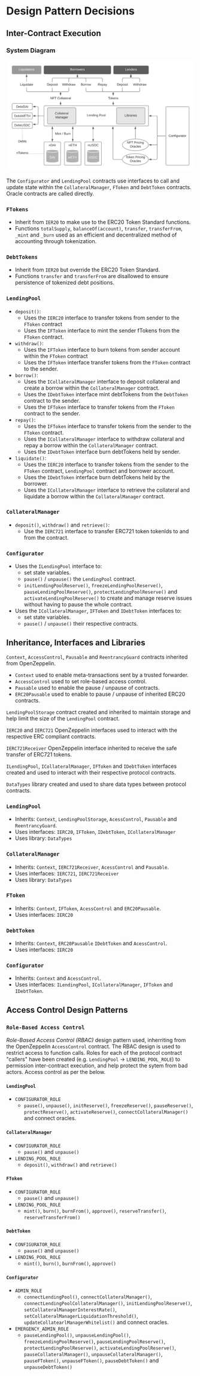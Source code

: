 # Design Pattern Decisions

## Inter-Contract Execution

### System Diagram

![System Diagram](../assets/nftlend-system-diagram.png?raw=true "System diagram")

The `Configurator` and `LendingPool` contracts use interfaces to call and update state within the `CollateralManager`, `FToken` and `DebtToken` contracts. Oracle contracts are called directly.

### `FTokens`
* Inherit from `IER20` to make use to the ERC20 Token Standard functions.
* Functions `totalSupply`, `balanceOf(account)`, `transfer`, `transferFrom`, `_mint` and `_burn` used as an efficient and decentralized method of accounting through tokenization.

### `DebtTokens`
* Inherit from `IER20` but override the ERC20 Token Standard.
* Functions `transfer` and `transferFrom` are disallowed to ensure persistence of tokenized debt positions. 

### `LendingPool`
* `deposit()`: 
  * Uses the `IERC20` interface to transfer tokens from sender to the `FToken` contract
  * Uses the `IFToken` interface to mint the sender fTokens from the `FToken` contract.
* `withdraw()`: 
  * Uses the `IFToken` interface to burn tokens from sender account within the `FToken` contract
  * Uses the `IFToken` interface transfer tokens from the `FToken` contract to the sender.
* `borrow()`: 
  * Uses the `ICollateralManager` interface to deposit collateral and create a borrow within the `CollateralManager` contract.
  * Uses the `IDebtToken` interface mint debtTokens from the `DebtToken` contract to the sender.
  * Uses the `IFToken` interface to transfer tokens from the `FToken` contract to the sender. 
* `repay()`:
  * Uses the `IFToken` interface to transfer tokens from the sender to the `FToken` contract. 
  * Uses the `ICollateralManager` interface to withdraw collateral and repay a borrow within the `CollateralManager` contract.
  * Uses the `IDebtToken` interface burn debtTokens held by sender.
* `liquidate()`:
  * Uses the `IERC20` interface to transfer tokens from the sender to the `FToken` contract, `LendingPool` contract and borrower account.
  * Uses the `IDebtToken` interface burn debtTokens held by the borrower.
  * Uses the `ICollateralManager` interface to retrieve the collateral and liquidate a borrow within the `CollateralManager` contract.

### `CollateralManager`
* `deposit()`, `withdraw()` and `retrieve()`:
  * Use the `IERC721` interface to transfer ERC721 token tokenIds to and from the contract.

### `Configurator`
* Uses the `ILendingPool` interface to:
  * set state variables.
  * `pause()` / `unpause()` the `LendingPool` contract.
  * `initLendingPoolReserve()`, `freezeLendingPoolReserve()`, `pauseLendingPoolReserve()`, `protectLendingPoolReserve()` and `activateLendingPoolReserve()` to create and manage reserve issues without having to pause the whole contract.
* Uses the `ICollateralManager`, `IFToken` and `IDebtToken` interfaces to:
  * set state variables.
  * `pause()` / `unpause()` their respective contracts.


## Inheritance,  Interfaces and Libraries

`Context`, `AccessControl`, `Pausable` and `ReentrancyGuard` contracts inherited from OpenZeppelin. 
* `Context` used to enable meta-transactions sent by a trusted forwarder.
* `AccessControl` used to set role-based access control.
* `Pausable` used to enable the pause / unpause of contracts.
* `ERC20Pausable` used to enable to pause / unpause of inherited ERC20 contracts. 

`LendingPoolStorage` contract created and inherited to maintain storage and help limit the size of the `LendingPool` contract. 

`IERC20` and `IERC721` OpenZeppelin interfaces used to interact with the respective ERC compliant contracts. 

`IERC721Receiver` OpenZeppelin interface inherited to receive the safe transfer of ERC721 tokens. 

`ILendingPool`, `ICollateralManager`, `IFToken` and `IDebtToken` interfaces created and used to interact with their respective protocol contracts.

`DataTypes` library created and used to share data types between protocol contracts. 

### `LendingPool`

* Inherits: `Context`, `LendingPoolStorage`, `AcessControl`, `Pausable` and `ReentrancyGuard`.
* Uses interfaces: `IERC20`, `IFToken`, `IDebtToken`, `ICollateralManager`
* Uses library: `DataTypes` 

### `CollateralManager`

* Inherits: `Context`, `IERC721Receiver`, `AcessControl` and `Pausable`.
* Uses interfaces: `IERC721`, `IERC721Receiver`
* Uses library: `DataTypes` 

### `FToken`

* Inherits: `Context`, `IFToken`, `AcessControl` and `ERC20Pausable`.
* Uses interfaces: `IERC20`

### `DebtToken`

* Inherits: `Context`, `ERC20Pausable` `IDebtToken` and `AcessControl`.
* Uses interfaces: `IERC20`

### `Configurator`

* Inherits: `Context` and `AcessControl`.
* Uses interfaces: `ILendingPool`, `ICollateralManager`, `IFToken` and `IDebtToken`.

<!-- ## Oracles

TODO -->

## Access Control Design Patterns

### `Role-Based Access Control`

*Role-Based Access Control (RBAC)* design pattern used, inherriting from the OpenZeppelin `AccessControl` contract. The RBAC design is used to restrict access to function calls. Roles for each of the protocol contract "callers" have been created (e.g. `LendingPool` &rarr; `LENDING_POOL_ROLE`) to permission inter-contract execution, and help protect the sytem from bad actors. Access control as per the below.

#### `LendingPool`
* `CONFIGURATOR_ROLE`
  * `pause()`, `unpause()`, `initReserve()`, `freezeReserve()`, `pauseReserve()`, `protectReserve()`, `activateReserve()`, `connectCollateralManager()` and connect oracles.
#### `CollateralManager`
  * `CONFIGURATOR_ROLE`
    * `pause()` and `unpause()`
  * `LENDING_POOL_ROLE`
    * `deposit()`, `withdraw()` and `retrieve()`
#### `FToken`
  * `CONFIGURATOR_ROLE`
    * `pause()` and `unpause()`
  * `LENDING_POOL_ROLE`
    * `mint()`, `burn()`, `burnFrom()`, `approve()`, `reserveTransfer()`, `reserveTransferFrom()`
#### `DebtToken`
  * `CONFIGURATOR_ROLE`
    * `pause()` and `unpause()`
  * `LENDING_POOL_ROLE`
    * `mint()`, `burn()`, `burnFrom()`, `approve()`
#### `Configurator`
  * `ADMIN_ROLE`
    * `connectLendingPool()`, `connectCollateralManager()`, `connectLendingPoolCollateralManager()`, `initLendingPoolReserve()`, `setCollateralManagerInterestRate()`, `setCollateralManagerLiquidationThreshold()`, `updateCollatearlManagerWhitelist()` and connect oracles.
  * `EMERGENCY_ADMIN_ROLE`
    * `pauseLendingPool()`, `unpauseLendingPool()`, `freezeLendingPoolReserve()`, `pauseLendingPoolReserve()`, `protectLendingPoolReserve()`, `activateLendingPoolReserve()`, `pauseCollateralManager()`, `unpauseCollateralManager()`, `pauseFToken()`, `unpauseFToken()`, `pauseDebtToken()` and `unpauseDebtToken()`

<!-- ## Upgradable Contracts

TODO -->

<!-- ## Optimizing Gas

TODO -->